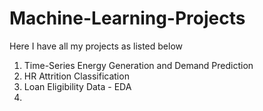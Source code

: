 # Machine-Learning-Projects

Here I have all my projects as listed below
1. Time-Series Energy Generation and Demand Prediction
2. HR Attrition Classification
3. Loan Eligibility Data - EDA
4. 
